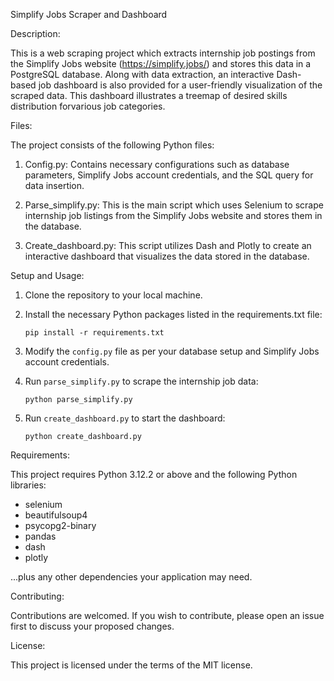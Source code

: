 Simplify Jobs Scraper and Dashboard

Description:

This is a web scraping project which extracts internship job postings from the Simplify Jobs website (https://simplify.jobs/) and stores this data in a PostgreSQL database. Along with data extraction, an interactive Dash-based job dashboard is also provided for a user-friendly visualization of the scraped data. This dashboard illustrates a treemap of desired skills distribution forvarious  job categories.

Files:

The project consists of the following Python files:

1. Config.py: Contains necessary configurations such as database parameters, Simplify Jobs account credentials, and the SQL query for data insertion.

2. Parse_simplify.py: This is the main script which uses Selenium to scrape internship job listings from the Simplify Jobs website and stores them in the database.

3. Create_dashboard.py: This script utilizes Dash and Plotly to create an interactive dashboard that visualizes the data stored in the database.


Setup and Usage:

1. Clone the repository to your local machine.

2. Install the necessary Python packages listed in the requirements.txt file:
   
   ```
   pip install -r requirements.txt
   ```

3. Modify the `config.py` file as per your database setup and Simplify Jobs account credentials.

4. Run `parse_simplify.py` to scrape the internship job data:

   ```
   python parse_simplify.py
   ```

5. Run `create_dashboard.py` to start the dashboard:

   ```
   python create_dashboard.py
   ```

Requirements:

This project requires Python 3.12.2 or above and the following Python libraries:

- selenium
- beautifulsoup4
- psycopg2-binary
- pandas
- dash
- plotly

...plus any other dependencies your application may need.

Contributing:

Contributions are welcomed. If you wish to contribute, please open an issue first to discuss your proposed changes.

License:

This project is licensed under the terms of the MIT license.
